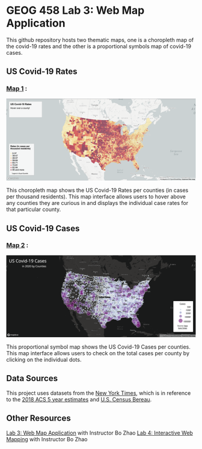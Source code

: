 # GEOG 458 Lab 3: Web Map Application

This github repository hosts two thematic maps, one is a choropleth map of the covid-19 rates and the other is a proportional symbols map of covid-19 cases.


## US Covid-19 Rates
### [Map 1]((https://chalsea2000.github.io/geog458covidcases/map1.html)) :


![plot](img/map1.png)

This choropleth map shows the US Covid-19 Rates per counties (in cases per thousand residents). This map interface allows users to hover above any counties they are curious in and displays the individual case rates for that particular county.

## US Covid-19 Cases
### [Map 2]((https://chalsea2000.github.io/geog458covidcases/map2.html)) :


![plot](img/map2.png)

This proportional symbol map shows the US Covid-19 Cases per counties. This map interface allows users to check on the total cases per county by clicking on the individual dots. 

## Data Sources
This project uses datasets from the [New York Times](https://github.com/jakobzhao/geog458/tree/master/labs/lab03), which is in reference to the [2018 ACS 5 year estimates](https://data.census.gov/cedsci/table?g=0100000US%24050000&d=ACS%205-Year%20Estimates%20Data%20Profiles&tid=ACSDP5Y2018.DP05&hidePreview=true) and [U.S. Census Bereau](https://www.census.gov/geographies/mapping-files/time-series/geo/carto-boundary-file.html).


## Other Resources
[Lab 3: Web Map Application](https://github.com/jakobzhao/geog458/tree/master/labs/lab03) with Instructor Bo Zhao
[Lab 4: Interactive Web Mapping](https://github.com/jakobzhao/geog495/tree/main/labs/lab04) with Instructor Bo Zhao
